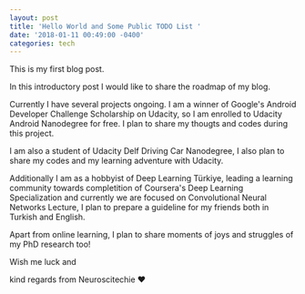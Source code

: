 ```yaml
---
layout: post
title: 'Hello World and Some Public TODO List '
date: '2018-01-11 00:49:00 -0400'
categories: tech
---
```

This is my first blog post.

In this introductory post I would like to share the roadmap of my blog.


Currently I have several projects ongoing. I am a winner of Google's Android Developer Challenge Scholarship on Udacity, so I am enrolled to Udacity Android Nanodegree for free. I plan to share my thougts and codes during this project.


I am also a student of Udacity Delf Driving Car Nanodegree, I also plan to share my codes and my learning adventure with Udacity.


Additionally I am as a hobbyist of Deep Learning Türkiye, leading a learning community towards completition of Coursera's Deep Learning Specialization and currently we are focused on Convolutional Neural Networks Lecture, I plan to prepare a guideline for my friends both in Turkish and English.

Apart from online learning, I plan to share moments of joys and struggles of my PhD research too!

Wish me luck and

kind regards from Neuroscitechie ❤️
